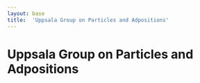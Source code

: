 ```yaml
---
layout: base
title:  'Uppsala Group on Particles and Adpositions'
---
```


# Uppsala Group on Particles and Adpositions
